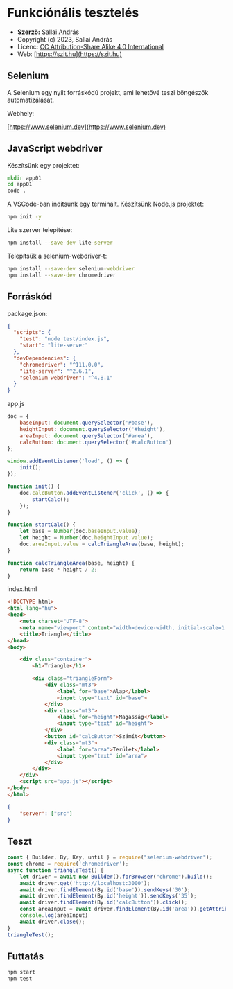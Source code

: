 # Funkciónális tesztelés

* **Szerző:** Sallai András
* Copyright (c) 2023, Sallai András
* Licenc: [CC Attribution-Share Alike 4.0 International](https://creativecommons.org/licenses/by-sa/4.0/)
* Web: [https://szit.hu](https://szit.hu)

## Selenium

A Selenium egy nyílt forráskódú projekt, ami lehetővé teszi böngészők automatizálását.

Webhely:

[https://www.selenium.dev](https://www.selenium.dev)

## JavaScript webdriver

Készítsünk egy projektet:

```cmd
mkdir app01
cd app01
code .
```

A VSCode-ban indítsunk egy terminált. Készítsünk Node.js projektet:

```cmd
npm init -y
```

Lite szerver telepítése:

```cmd
npm install --save-dev lite-server
```

Telepítsük a selenium-webdriver-t:

```cmd
npm install --save-dev selenium-webdriver
npm install --save-dev chromedriver
```

## Forráskód

package.json:

```json
{
  "scripts": {
    "test": "node test/index.js",
    "start": "lite-server"
  },
  "devDependencies": {
    "chromedriver": "^111.0.0",
    "lite-server": "^2.6.1",
    "selenium-webdriver": "^4.8.1"
  }
}
```

app.js

```javascript
doc = {
    baseInput: document.querySelector('#base'),
    heightInput: document.querySelector('#height'),
    areaInput: document.querySelector('#area'),
    calcButton: document.querySelector('#calcButton')
};

window.addEventListener('load', () => {
    init();
});

function init() {
    doc.calcButton.addEventListener('click', () => {
        startCalc();
    });
}

function startCalc() {
    let base = Number(doc.baseInput.value);
    let height = Number(doc.heightInput.value);
    doc.areaInput.value = calcTriangleArea(base, height);
}

function calcTriangleArea(base, height) {
    return base * height / 2;
}
```

index.html

```html
<!DOCTYPE html>
<html lang="hu">
<head>
    <meta charset="UTF-8">
    <meta name="viewport" content="width=device-width, initial-scale=1.0">
    <title>Triangle</title>
</head>
<body>

    <div class="container">
        <h1>Triangle</h1>

        <div class="triangleForm">
            <div class="mt3">
                <label for="base">Alap</label>
                <input type="text" id="base">
            </div>
            <div class="mt3">
                <label for="height">Magasság</label>
                <input type="text" id="height">
            </div>
            <button id="calcButton">Számít</button>
            <div class="mt3">
                <label for="area">Terület</label>
                <input type="text" id="area">
            </div>
        </div>
    </div>
    <script src="app.js"></script>
</body>
</html>
```

```json
{
    "server": ["src"]
}
```

## Teszt

```javascript
const { Builder, By, Key, until } = require("selenium-webdriver");
const chrome = require('chromedriver');
async function triangleTest() {
    let driver = await new Builder().forBrowser("chrome").build();
    await driver.get('http://localhost:3000');
    await driver.findElement(By.id('base')).sendKeys('30');
    await driver.findElement(By.id('height')).sendKeys('35');
    await driver.findElement(By.id('calcButton')).click();
    const areaInput = await driver.findElement(By.id('area')).getAttribute('value');
    console.log(areaInput)
    await driver.close();
}
triangleTest();
```

## Futtatás

```cmd
npm start
npm test
```
